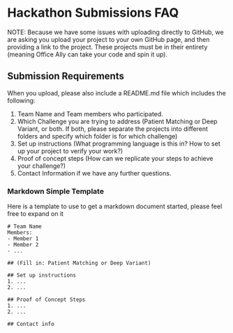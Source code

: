 # Hackathon Submissions FAQ
NOTE: Because we have some issues with uploading directly to GitHub, we are asking you upload your project to your own GitHub page, and then providing a link to the project.  These projects must be in their entirety (meaning Office Ally can take your code and spin it up).

## Submission Requirements
When you upload, please also include a README.md file which includes the following:

1. Team Name and Team members who participated.
2. Which Challenge you are trying to address (Patient Matching or Deep Variant, or both.  If both, please separate the projects into different folders and specify which folder is for which challenge)
3. Set up instructions (What programming language is this in?  How to set up your project to verify your work?)
4. Proof of concept steps (How can we replicate your steps to achieve your challenge?)
5. Contact Information if we have any further questions.

### Markdown Simple Template
Here is a template to use to get a markdown document started, please feel free to expand on it

    # Team Name
    Members:
    - Member 1
    - Member 2
    - ...

    ## (Fill in: Patient Matching or Deep Variant)

    ## Set up instructions
    1. ...
    2. ...

    ## Proof of Concept Steps
    1. ...
    2. ...

    ## Contact info
